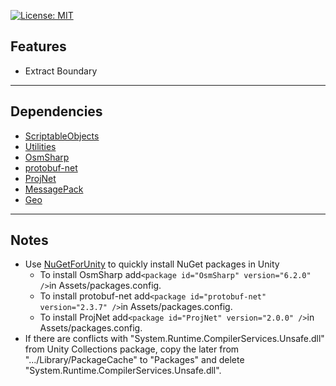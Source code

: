 [![License: MIT](https://img.shields.io/badge/License-MIT-greed.svg)](LICENSE)

## Features
- Extract Boundary

----

## Dependencies
- [ScriptableObjects](https://github.com/Besjan/ScriptableObjects)
- [Utilities](https://github.com/Besjan/Utilities)
- [OsmSharp](https://github.com/OsmSharp/core)
- [protobuf-net](https://github.com/protobuf-net/protobuf-net)
- [ProjNet](https://github.com/NetTopologySuite/ProjNet4GeoAPI)
- [MessagePack](https://github.com/neuecc/MessagePack-CSharp)
- [Geo](https://gist.github.com/Besjan/64b8ddbfd74d9ed7fc438c502bd7d257)

----

## Notes
- Use [NuGetForUnity](https://github.com/GlitchEnzo/NuGetForUnity) to quickly install NuGet packages in Unity
    - To install OsmSharp add`<package id="OsmSharp" version="6.2.0" />`in Assets/packages.config.
    - To install protobuf-net add`<package id="protobuf-net" version="2.3.7" />`in Assets/packages.config.
    - To install ProjNet add`<package id="ProjNet" version="2.0.0" />`in Assets/packages.config.
- If there are conflicts with "System.Runtime.CompilerServices.Unsafe.dll" from Unity Collections package, copy the later from ".../Library/PackageCache" to "Packages" and delete "System.Runtime.CompilerServices.Unsafe.dll".
